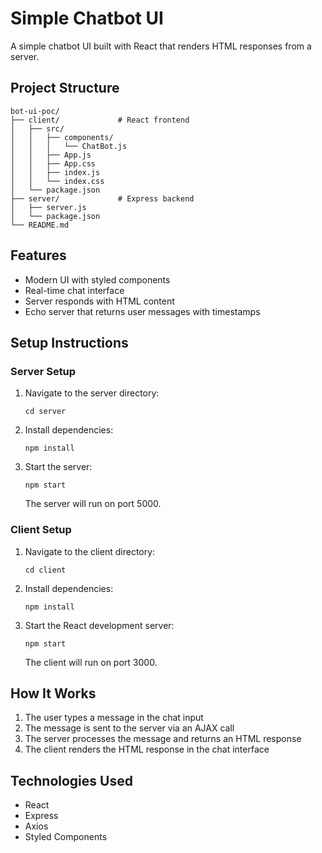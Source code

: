 # Simple Chatbot UI

A simple chatbot UI built with React that renders HTML responses from a server.

## Project Structure

```
bot-ui-poc/
├── client/             # React frontend
│   ├── src/
│   │   ├── components/
│   │   │   └── ChatBot.js
│   │   ├── App.js
│   │   ├── App.css
│   │   ├── index.js
│   │   └── index.css
│   └── package.json
├── server/             # Express backend
│   ├── server.js
│   └── package.json
└── README.md
```

## Features

- Modern UI with styled components
- Real-time chat interface
- Server responds with HTML content
- Echo server that returns user messages with timestamps

## Setup Instructions

### Server Setup

1. Navigate to the server directory:
   ```
   cd server
   ```

2. Install dependencies:
   ```
   npm install
   ```

3. Start the server:
   ```
   npm start
   ```
   The server will run on port 5000.

### Client Setup

1. Navigate to the client directory:
   ```
   cd client
   ```

2. Install dependencies:
   ```
   npm install
   ```

3. Start the React development server:
   ```
   npm start
   ```
   The client will run on port 3000.

## How It Works

1. The user types a message in the chat input
2. The message is sent to the server via an AJAX call
3. The server processes the message and returns an HTML response
4. The client renders the HTML response in the chat interface

## Technologies Used

- React
- Express
- Axios
- Styled Components
